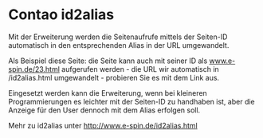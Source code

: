 # Contao id2alias

Mit der Erweiterung werden die Seitenaufrufe mittels der Seiten-ID automatisch in den entsprechenden Alias in der URL umgewandelt.

Als Beispiel diese Seite: die Seite kann auch mit seiner ID als www.e-spin.de/23.html aufgerufen werden - die URL wir automatisch in /id2alias.html umgewandelt - probieren Sie es mit dem Link aus.

Eingesetzt werden kann die Erweiterung, wenn bei kleineren Programmierungen es leichter mit der Seiten-ID zu handhaben ist, aber die Anzeige für den User dennoch mit dem Alias erfolgen soll.


Mehr zu id2alias unter http://www.e-spin.de/id2alias.html